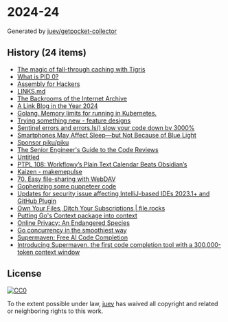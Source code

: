 # 2024-24

Generated by [juev/getpocket-collector](https://github.com/juev/getpocket-collector)

## History (24 items)

- [The magic of fall-through caching with Tigris](https://xeiaso.net//talks/2024/azurda/)
- [What is PID 0?](https://blog.dave.tf/post/linux-pid0/)
- [Assembly for Hackers](https://redteamrecipe.com/assembly-for-hackers)
- [LINKS.md](https://github.com/xairy/usb-hacking/blob/master/LINKS.md)
- [The Backrooms of the Internet Archive](https://blog.archive.org/2024/06/01/the-backrooms-of-the-internet-archive/)
- [A Link Blog in the Year 2024](https://simonwillison.net/2024/Jun/9/a-link-blog-in-the-year-2024/)
- [Golang. Memory limits for running in Kubernetes.](https://fenyuk.medium.com/golang-memory-limits-for-running-in-kubernetes-87835cfd2518)
- [Trying something new - feature designs](https://hasen.substack.com/p/trying-something-new-feature-designs)
- [Sentinel errors and errors.Is() slow your code down by 3000%](https://dolthub.com/blog/2024-05-31-benchmarking-go-error-handling/)
- [Smartphones May Affect Sleep—but Not Because of Blue Light](https://www.wired.com/story/blue-light-smartphone-screen-sleep/)
- [Sponsor piku/piku](https://github.com/piku/piku)
- [The Senior Engineer's Guide to the Code Reviews](https://dev.to/middleware/the-senior-engineers-guide-to-the-code-reviews-1p3b)
- [Untitled](https://blog.devtrovert.com/back-to-basics-and-how-to-speed-up)
- [PTPL 108: Workflowy’s Plain Text Calendar Beats Obsidian’s](https://www.blog.plaintextpaperless.com/p/ptpl-108-workflowys-text-calendar-tops-obsidians)
- [Kaizen - makemepulse](https://kaizen.makemepulse.com/)
- [70. Easy file-sharing with WebDAV](https://scvalex.net/posts/70/)
- [Gopherizing some puppeteer code](https://dev.to/adaschevici/gopherizing-some-puppeteer-code-29g4)
- [Updates for security issue affecting IntelliJ-based IDEs 2023.1+ and GitHub Plugin](https://blog.jetbrains.com/security/2024/06/updates-for-security-issue-affecting-intellij-based-ides-2023-1-and-github-plugin/)
- [Own Your Files, Ditch Your Subscriptions | file.rocks](https://www.file.rocks/)
- [Putting Go's Context package into context](https://blog.meain.io/2024/golang-context/)
- [Online Privacy: An Endangered Species](https://threema.ch/en/blog/posts/online-privacy-endangered-species)
- [Go concurrency in the smoothiest way](https://dev.to/lucasherlon/go-concurrency-in-the-smoothiest-way-15kk)
- [Supermaven: Free AI Code Completion](https://supermaven.com)
- [Introducing Supermaven, the first code completion tool with a 300,000-token context window](https://supermaven.com/blog/introducing-supermaven)

## License

[![CC0](https://mirrors.creativecommons.org/presskit/buttons/88x31/svg/cc-zero.svg)](https://creativecommons.org/publicdomain/zero/1.0/)

To the extent possible under law, [juev](https://github.com/juev) has waived all copyright and related or neighboring rights to this work.
